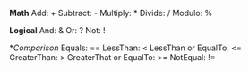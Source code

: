 **Math**
Add: +
Subtract: -
Multiply: *
Divide: /
Modulo: %

**Logical**
And: &
Or: ?
Not: !

**Comparison*
Equals: ==
LessThan: <
LessThan or EqualTo: <=
GreaterThan: >
GreaterThat or EqualTo: >=
NotEqual: !=
